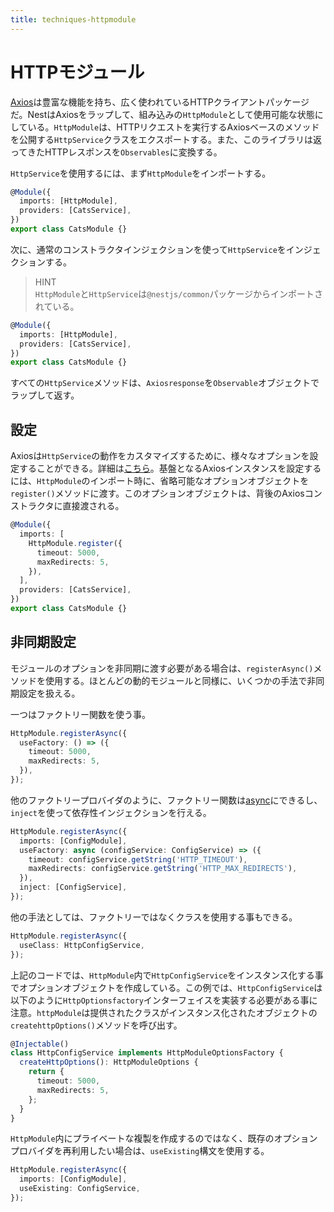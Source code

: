 ```yaml
---
title: techniques-httpmodule
---
```


# HTTPモジュール

[Axios](https://github.com/axios/axios)は豊富な機能を持ち、広く使われているHTTPクライアントパッケージだ。NestはAxiosをラップして、組み込みの`HttpModule`として使用可能な状態にしている。`HttpModule`は、HTTPリクエストを実行するAxiosベースのメソッドを公開する`HttpService`クラスをエクスポートする。また、このライブラリは返ってきたHTTPレスポンスを`Observables`に変換する。

`HttpService`を使用するには、まず`HttpModule`をインポートする。

```ts
@Module({
  imports: [HttpModule],
  providers: [CatsService],
})
export class CatsModule {}
```

次に、通常のコンストラクタインジェクションを使って`HttpService`をインジェクションする。

> HINT  
> `HttpModule`と`HttpService`は`@nestjs/common`パッケージからインポートされている。

```ts
@Module({
  imports: [HttpModule],
  providers: [CatsService],
})
export class CatsModule {}
```

すべての`HttpService`メソッドは、`Axiosresponse`を`Observable`オブジェクトでラップして返す。

## 設定

Axiosは`HttpService`の動作をカスタマイズするために、様々なオプションを設定することができる。詳細は[こちら](https://github.com/axios/axios#request-config)。基盤となるAxiosインスタンスを設定するには、`HttpModule`のインポート時に、省略可能なオプションオブジェクトを`register()`メソッドに渡す。このオプションオブジェクトは、背後のAxiosコンストラクタに直接渡される。

```ts
@Module({
  imports: [
    HttpModule.register({
      timeout: 5000,
      maxRedirects: 5,
    }),
  ],
  providers: [CatsService],
})
export class CatsModule {}
```

## 非同期設定

モジュールのオプションを非同期に渡す必要がある場合は、`registerAsync()`メソッドを使用する。ほとんどの動的モジュールと同様に、いくつかの手法で非同期設定を扱える。

一つはファクトリー関数を使う事。

```ts
HttpModule.registerAsync({
  useFactory: () => ({
    timeout: 5000,
    maxRedirects: 5,
  }),
});
```

他のファクトリープロバイダのように、ファクトリー関数は[async](https://zenn.dev/kisihara_c/books/nest-officialdoc-jp/viewer/fundamentals-customproviders#%E3%83%95%E3%82%A1%E3%82%AF%E3%83%88%E3%83%AA%E3%83%BC%E3%83%97%E3%83%AD%E3%83%90%E3%82%A4%E3%83%80%E3%80%81usefactory)にできるし、`inject`を使って依存性インジェクションを行える。

```ts
HttpModule.registerAsync({
  imports: [ConfigModule],
  useFactory: async (configService: ConfigService) => ({
    timeout: configService.getString('HTTP_TIMEOUT'),
    maxRedirects: configService.getString('HTTP_MAX_REDIRECTS'),
  }),
  inject: [ConfigService],
});
```

他の手法としては、ファクトリーではなくクラスを使用する事もできる。

```ts
HttpModule.registerAsync({
  useClass: HttpConfigService,
});
```

上記のコードでは、`HttpModule`内で`HttpConfigService`をインスタンス化する事でオプションオブジェクトを作成している。この例では、`HttpConfigService`は以下のように`HttpOptionsfactory`インターフェイスを実装する必要がある事に注意。`httpModule`は提供されたクラスがインスタンス化されたオブジェクトの`createhttpOptions()`メソッドを呼び出す。

```ts
@Injectable()
class HttpConfigService implements HttpModuleOptionsFactory {
  createHttpOptions(): HttpModuleOptions {
    return {
      timeout: 5000,
      maxRedirects: 5,
    };
  }
}
```

`HttpModule`内にプライベートな複製を作成するのではなく、既存のオプションプロバイダを再利用したい場合は、`useExisting`構文を使用する。

```ts
HttpModule.registerAsync({
  imports: [ConfigModule],
  useExisting: ConfigService,
});
```